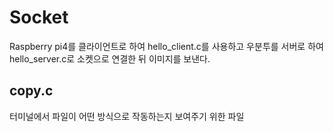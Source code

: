 # Socket

Raspberry pi4를 클라이언트로 하여 hello_client.c를 사용하고
우분투를 서버로 하여 hello_server.c로 소켓으로 연결한 뒤 이미지를 보낸다.

## copy.c

터미널에서 파일이 어떤 방식으로 작동하는지 보여주기 위한 파일
